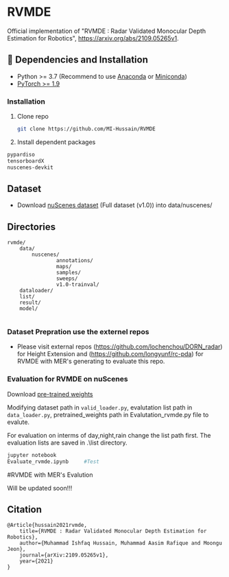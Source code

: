 # RVMDE

Official implementation of "RVMDE : Radar Validated Monocular Depth Estimation for Robotics", https://arxiv.org/abs/2109.05265v1.


## :wrench: Dependencies and Installation

- Python >= 3.7 (Recommend to use [Anaconda](https://www.anaconda.com/download/#linux) or [Miniconda](https://docs.conda.io/en/latest/miniconda.html))
- [PyTorch >= 1.9](https://pytorch.org/)

### Installation

1. Clone repo

    ```bash
    git clone https://github.com/MI-Hussain/RVMDE
    ```

1. Install dependent packages

```bash
pypardiso
tensorboardX
nuscenes-devkit
```
## Dataset

- Download [nuScenes dataset](https://www.nuscenes.org/) (Full dataset (v1.0)) into data/nuscenes/

## Directories
```plain
rvmde/
    data/                           							 
        nuscenes/                 		    
                annotations/
                maps/
                samples/
                sweeps/
                v1.0-trainval/
    dataloader/
    list/
    result/
    model/                   				   	        
                   	     				
```

### Dataset Prepration use the externel repos

- Please visit external repos (https://github.com/lochenchou/DORN_radar) for Height Extension and (https://github.com/longyunf/rc-pda) for RVMDE with MER's generating to evaluate this repo.

### Evaluation for RVMDE on nuScenes

Download [pre-trained weights](https://drive.google.com/file/d/1VKVg63d5UMNjc2busvdM23rXrs8TZb-X/view?usp=sharing)


Modifying dataset path in `valid_loader.py`, evalutation list path in `data_loader.py`, pretrained_weights path in Evalutation_rvmde.py file to evalute. 

For evaluation on interms of day,night,rain change the list path first. The evaluation lists are saved in .\list directory.

``` bash
jupyter notebook
Evaluate_rvmde.ipynb     #Test
```

#RVMDE with MER's Evalution

Will be updated soon!!!

## Citation
```plain
@Article{hussain2021rvmde,
    title={RVMDE : Radar Validated Monocular Depth Estimation for Robotics},
    author={Muhammad Ishfaq Hussain, Muhammad Aasim Rafique and Moongu Jeon},
    journal={arXiv:2109.05265v1},
    year={2021}
}
```
